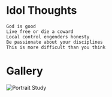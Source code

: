 # Idol Thoughts
```
God is good
Live free or die a coward
Local control engenders honesty
Be passionate about your disciplines
This is more difficult than you think
```
# Gallery

![Portrait Study](https://i.imgur.com/kO2ADZf.jpg)
